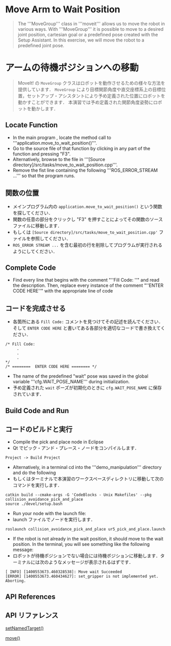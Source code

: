 # Move Arm to Wait Position
>The '''MoveGroup''' class in '''moveit''' allows us to move the robot in various ways.  With '''MoveGroup''' it is possible to move to a desired joint position, cartesian goal or a predefined pose created with the Setup Assistant.  In this exercise, we will move the robot to a predefined joint pose.

# アームの待機ポジションへの移動
> MoveIt! の `MoveGroup` クラスはロボットを動作させるための様々な方法を提供しています．
`MoveGroup` により目標関節角度や直交座標系上の目標位置，セットアップ・アシスタントにより予め定義された位置にロボットを動かすことができます．
本演習では予め定義された関節角度姿勢にロボットを動かします．

## Locate Function

  * In the main program , locate the method call to '''application.move_to_wait_position()'''.
  * Go to the source file of that function by clicking in any part of the function and pressing "F3".
  * Alternatively, browse to the file in '''[Source directory]/src/tasks/move_to_wait_position.cpp'''.
  * Remove the fist line containing the following '''ROS_ERROR_STREAM ...''' so that the program runs.

## 関数の位置

  * メインプログラム内の `application.move_to_wait_position()` という関数を探してください．
  * 関数の任意の部分をクリックし "F3" を押すことによってその関数のソースファイルに移動します．
  * もしくは `[Source directory]/src/tasks/move_to_wait_position.cpp'` ファイルを参照してください．
  * `ROS_ERROR STREAM ...` を含む最初の行を削除してプログラムが実行されるようにしてください．

## Complete Code

  * Find every line that begins with the comment "''Fill Code: ''" and read the description.  Then, replace every instance of the comment  "''ENTER CODE HERE''"
 with the appropriate line of code

## コードを完成させる

  * 各箇所にある `Fill Code:` コメントを見つけてその記述を読んでください．そして `ENTER CODE HERE` と書いてある各部分を適切なコードで書き換えてください．
```
/* Fill Code:
     .
     .
     .
*/
/* ========  ENTER CODE HERE ======== */
```

  * The name of the predefined "wait" pose was saved in the global variable '''cfg.WAIT_POSE_NAME''' during initialization.
  * 予め定義された `wait` ポーズが初期化のときに `cfg.WAIT_POSE_NAME` に保存されています．

##  Build Code and Run
##  コードのビルドと実行

  * Compile the pick and place node  in Eclipse
  * Qt でピック・アンド・プレース・ノードをコンパイルします．
```
Project -> Build Project
```

  * Alternatively, in a terminal cd into the '''demo_manipulation''' directory and do the following
  * もしくはターミナルで本演習のワークスペースディレクトリに移動して次のコマンドを実行します．
```
catkin build --cmake-args -G 'CodeBlocks - Unix Makefiles' --pkg collision_avoidance_pick_and_place
source ./devel/setup.bash
```

  * Run your node with the launch file:
  * launch ファイルでノードを実行します．
```
roslaunch collision_avoidance_pick_and_place ur5_pick_and_place.launch
```
  * If the robot is not already in the wait position, it should move to the wait position. In the terminal, you will see something like the following message:
  * ロボットが待機ポジションでない場合には待機ボジションに移動します．ターミナルには次のようなメッセージが表示されるはずです．
```
[ INFO] [1400553673.460328538]: Move wait Succeeded
[ERROR] [1400553673.460434627]: set_gripper is not implemented yet.  Aborting.
```

## API References
## API リファレンス

[setNamedTarget()](http://docs.ros.org/hydro/api/moveit_ros_planning_interface/html/classmoveit_1_1planning__interface_1_1MoveGroup.html#af6850334bb1b4f12e457257550d5f92c)

[move()](http://docs.ros.org/hydro/api/moveit_ros_planning_interface/html/classmoveit_1_1planning__interface_1_1MoveGroup.html#a4c63625e2e9eb5c342d1fc6732bd8cf7)
